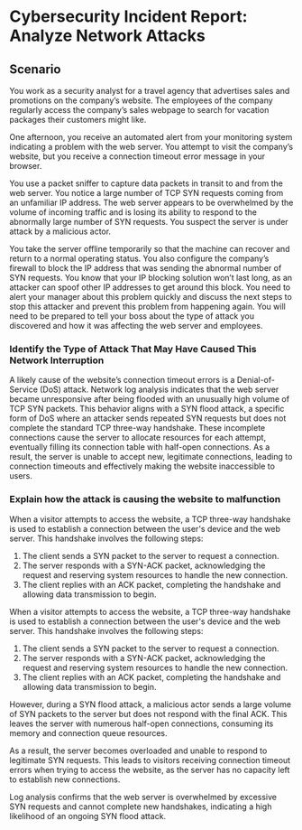 # Cybersecurity Incident Report: Analyze Network Attacks

## Scenario
You work as a security analyst for a travel agency that advertises sales and promotions on the company’s website. The employees of the company regularly access the company’s sales webpage to search for vacation packages their customers might like.

One afternoon, you receive an automated alert from your monitoring system indicating a problem with the web server. You attempt to visit the company’s website, but you receive a connection timeout error message in your browser.

You use a packet sniffer to capture data packets in transit to and from the web server. You notice a large number of TCP SYN requests coming from an unfamiliar IP address. The web server appears to be overwhelmed by the volume of incoming traffic and is losing its ability to respond to the abnormally large number of SYN requests. You suspect the server is under attack by a malicious actor.

You take the server offline temporarily so that the machine can recover and return to a normal operating status. You also configure the company’s firewall to block the IP address that was sending the abnormal number of SYN requests. You know that your IP blocking solution won’t last long, as an attacker can spoof other IP addresses to get around this block. You need to alert your manager about this problem quickly and discuss the next steps to stop this attacker and prevent this problem from happening again. You will need to be prepared to tell your boss about the type of attack you discovered and how it was affecting the web server and employees.

### Identify the Type of Attack That May Have Caused This Network Interruption

A likely cause of the website’s connection timeout errors is a Denial-of-Service (DoS) attack. Network log analysis indicates that the web server became unresponsive after being flooded with an unusually high volume of TCP SYN packets.
This behavior aligns with a SYN flood attack, a specific form of DoS where an attacker sends repeated SYN requests but does not complete the standard TCP three-way handshake. These incomplete connections cause the server to allocate resources for each attempt, eventually filling its connection table with half-open connections.
As a result, the server is unable to accept new, legitimate connections, leading to connection timeouts and effectively making the website inaccessible to users.

### Explain how the attack is causing the website to malfunction

When a visitor attempts to access the website, a TCP three-way handshake is used to establish a connection between the user's device and the web server. This handshake involves the following steps:

1.	The client sends a SYN packet to the server to request a connection.
2.	The server responds with a SYN-ACK packet, acknowledging the request and reserving system resources to handle the new connection.
3.	The client replies with an ACK packet, completing the handshake and allowing data transmission to begin.
   
When a visitor attempts to access the website, a TCP three-way handshake is used to establish a connection between the user's device and the web server. This handshake involves the following steps:

1.	The client sends a SYN packet to the server to request a connection.
2.	The server responds with a SYN-ACK packet, acknowledging the request and reserving system resources to handle the new connection.
3.	The client replies with an ACK packet, completing the handshake and allowing data transmission to begin.
   
However, during a SYN flood attack, a malicious actor sends a large volume of SYN packets to the server but does not respond with the final ACK. This leaves the server with numerous half-open connections, consuming its memory and connection queue resources.

As a result, the server becomes overloaded and unable to respond to legitimate SYN requests. This leads to visitors receiving connection timeout errors when trying to access the website, as the server has no capacity left to establish new connections.

Log analysis confirms that the web server is overwhelmed by excessive SYN requests and cannot complete new handshakes, indicating a high likelihood of an ongoing SYN flood attack.

